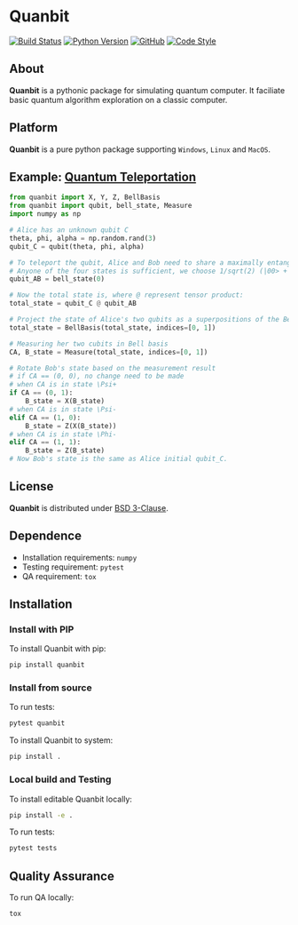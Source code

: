 # Quanbit
<!-- [![codecov](https://codecov.io/gh/theochem/grid/branch/master/graph/badge.svg)](https://codecov.io/gh/theochem/grid)-->
[![Build Status](https://travis-ci.com/tczorro/quanbit.svg?branch=master)](https://travis-ci.org/tczorro/quanbit)
[![Python Version](https://img.shields.io/badge/python-3.6%2B-blue.svg)](https://docs.python.org/3/whatsnew/3.6.html)
[![GitHub](https://img.shields.io/github/license/tczorro/quanbit)](https://github.com/tczorro/quanbit/blob/master/LICENSE)
[![Code Style](https://img.shields.io/badge/code%20style-black-black.svg)](https://black.readthedocs.io/en/stable/)

## About
**Quanbit** is a pythonic package for simulating quantum computer. It faciliate basic quantum algorithm exploration on a classic computer.

## Platform
**Quanbit** is a pure python package supporting `Windows`, `Linux` and `MacOS`.

## Example: [Quantum Teleportation](https://en.wikipedia.org/wiki/Quantum_teleportation#Formal_presentation)
```python
from quanbit import X, Y, Z, BellBasis
from quanbit import qubit, bell_state, Measure
import numpy as np

# Alice has an unknown qubit C
theta, phi, alpha = np.random.rand(3)
qubit_C = qubit(theta, phi, alpha)

# To teleport the qubit, Alice and Bob need to share a maximally entangled state
# Anyone of the four states is sufficient, we choose 1/sqrt(2) (|00> + |11>) here
qubit_AB = bell_state(0)

# Now the total state is, where @ represent tensor product:
total_state = qubit_C @ qubit_AB

# Project the state of Alice's two qubits as a superpositions of the Bell basis
total_state = BellBasis(total_state, indices=[0, 1])

# Measuring her two cubits in Bell basis
CA, B_state = Measure(total_state, indices=[0, 1])

# Rotate Bob's state based on the measurement result
# if CA == (0, 0), no change need to be made
# when CA is in state \Psi+
if CA == (0, 1):
    B_state = X(B_state)
# when CA is in state \Psi-
elif CA == (1, 0):
    B_state = Z(X(B_state))
# when CA is in state \Phi-
elif CA == (1, 1):
    B_state = Z(B_state)
# Now Bob's state is the same as Alice initial qubit_C.
```

## License
**Quanbit** is distributed under [BSD 3-Clause](https://github.com/tczorro/quanbit/blob/master/LICENSE).

## Dependence
* Installation requirements: `numpy`
* Testing requirement: `pytest`
* QA requirement: `tox`

## Installation
### Install with PIP
To install Quanbit with pip:
```bash
pip install quanbit
```

### Install from source
To run tests:
```bash
pytest quanbit
```
To install Quanbit to system:
```bash
pip install .
```
### Local build and Testing
To install editable Quanbit locally:
```bash
pip install -e .
```
To run tests:
```bash
pytest tests
```

## Quality Assurance
To run QA locally:
```bash
tox
```
